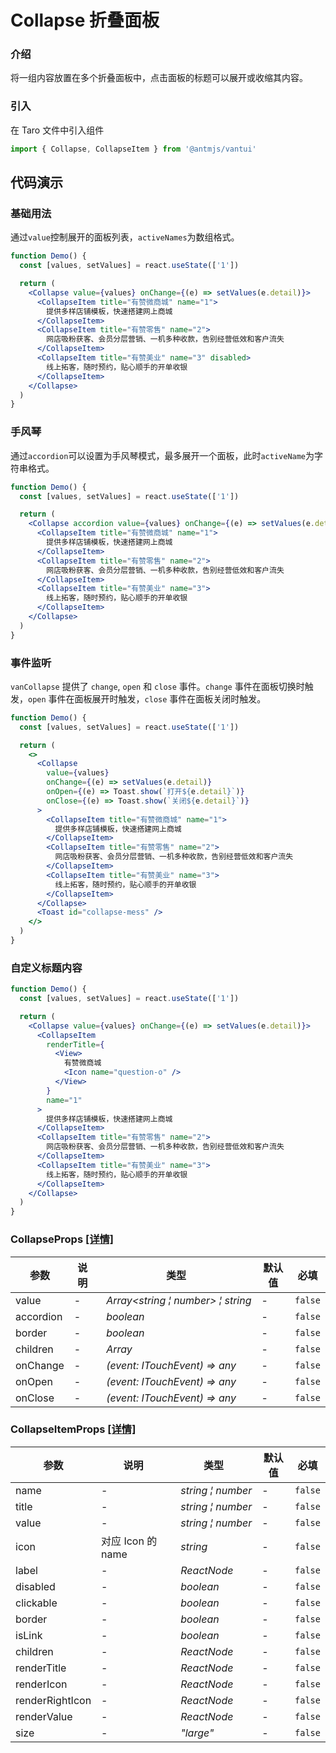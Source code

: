# Collapse 折叠面板

### 介绍

将一组内容放置在多个折叠面板中，点击面板的标题可以展开或收缩其内容。

### 引入

在 Taro 文件中引入组件

```js
import { Collapse, CollapseItem } from '@antmjs/vantui'
```

## 代码演示

### 基础用法

通过`value`控制展开的面板列表，`activeNames`为数组格式。

```jsx
function Demo() {
  const [values, setValues] = react.useState(['1'])

  return (
    <Collapse value={values} onChange={(e) => setValues(e.detail)}>
      <CollapseItem title="有赞微商城" name="1">
        提供多样店铺模板，快速搭建网上商城
      </CollapseItem>
      <CollapseItem title="有赞零售" name="2">
        网店吸粉获客、会员分层营销、一机多种收款，告别经营低效和客户流失
      </CollapseItem>
      <CollapseItem title="有赞美业" name="3" disabled>
        线上拓客，随时预约，贴心顺手的开单收银
      </CollapseItem>
    </Collapse>
  )
}
```

### 手风琴

通过`accordion`可以设置为手风琴模式，最多展开一个面板，此时`activeName`为字符串格式。

```jsx
function Demo() {
  const [values, setValues] = react.useState(['1'])

  return (
    <Collapse accordion value={values} onChange={(e) => setValues(e.detail)}>
      <CollapseItem title="有赞微商城" name="1">
        提供多样店铺模板，快速搭建网上商城
      </CollapseItem>
      <CollapseItem title="有赞零售" name="2">
        网店吸粉获客、会员分层营销、一机多种收款，告别经营低效和客户流失
      </CollapseItem>
      <CollapseItem title="有赞美业" name="3">
        线上拓客，随时预约，贴心顺手的开单收银
      </CollapseItem>
    </Collapse>
  )
}
```

### 事件监听

`vanCollapse` 提供了 `change`, `open` 和 `close` 事件。`change` 事件在面板切换时触发，`open` 事件在面板展开时触发，`close` 事件在面板关闭时触发。

```jsx
function Demo() {
  const [values, setValues] = react.useState(['1'])

  return (
    <>
      <Collapse
        value={values}
        onChange={(e) => setValues(e.detail)}
        onOpen={(e) => Toast.show(`打开${e.detail}`)}
        onClose={(e) => Toast.show(`关闭${e.detail}`)}
      >
        <CollapseItem title="有赞微商城" name="1">
          提供多样店铺模板，快速搭建网上商城
        </CollapseItem>
        <CollapseItem title="有赞零售" name="2">
          网店吸粉获客、会员分层营销、一机多种收款，告别经营低效和客户流失
        </CollapseItem>
        <CollapseItem title="有赞美业" name="3">
          线上拓客，随时预约，贴心顺手的开单收银
        </CollapseItem>
      </Collapse>
      <Toast id="collapse-mess" />
    </>
  )
}
```

### 自定义标题内容

```jsx
function Demo() {
  const [values, setValues] = react.useState(['1'])

  return (
    <Collapse value={values} onChange={(e) => setValues(e.detail)}>
      <CollapseItem
        renderTitle={
          <View>
            有赞微商城
            <Icon name="question-o" />
          </View>
        }
        name="1"
      >
        提供多样店铺模板，快速搭建网上商城
      </CollapseItem>
      <CollapseItem title="有赞零售" name="2">
        网店吸粉获客、会员分层营销、一机多种收款，告别经营低效和客户流失
      </CollapseItem>
      <CollapseItem title="有赞美业" name="3">
        线上拓客，随时预约，贴心顺手的开单收银
      </CollapseItem>
    </Collapse>
  )
}
```

### CollapseProps [[详情]](https://github.com/AntmJS/vantui/tree/main/packages/vantui/types/collapse.d.ts)

| 参数      | 说明 | 类型                                                                                 | 默认值 | 必填    |
| --------- | ---- | ------------------------------------------------------------------------------------ | ------ | ------- |
| value     | -    | _&nbsp;&nbsp;Array<string&nbsp;&brvbar;&nbsp;number>&nbsp;&brvbar;&nbsp;string<br/>_ | -      | `false` |
| accordion | -    | _&nbsp;&nbsp;boolean<br/>_                                                           | -      | `false` |
| border    | -    | _&nbsp;&nbsp;boolean<br/>_                                                           | -      | `false` |
| children  | -    | _&nbsp;&nbsp;Array<ReactNode><br/>_                                                  | -      | `false` |
| onChange  | -    | _&nbsp;&nbsp;(event:&nbsp;ITouchEvent)&nbsp;=>&nbsp;any<br/>_                        | -      | `false` |
| onOpen    | -    | _&nbsp;&nbsp;(event:&nbsp;ITouchEvent)&nbsp;=>&nbsp;any<br/>_                        | -      | `false` |
| onClose   | -    | _&nbsp;&nbsp;(event:&nbsp;ITouchEvent)&nbsp;=>&nbsp;any<br/>_                        | -      | `false` |

### CollapseItemProps [[详情]](https://github.com/AntmJS/vantui/tree/main/packages/vantui/types/collapse.d.ts)

| 参数            | 说明              | 类型                                                | 默认值 | 必填    |
| --------------- | ----------------- | --------------------------------------------------- | ------ | ------- |
| name            | -                 | _&nbsp;&nbsp;string&nbsp;&brvbar;&nbsp;number<br/>_ | -      | `false` |
| title           | -                 | _&nbsp;&nbsp;string&nbsp;&brvbar;&nbsp;number<br/>_ | -      | `false` |
| value           | -                 | _&nbsp;&nbsp;string&nbsp;&brvbar;&nbsp;number<br/>_ | -      | `false` |
| icon            | 对应 Icon 的 name | _&nbsp;&nbsp;string<br/>_                           | -      | `false` |
| label           | -                 | _&nbsp;&nbsp;ReactNode<br/>_                        | -      | `false` |
| disabled        | -                 | _&nbsp;&nbsp;boolean<br/>_                          | -      | `false` |
| clickable       | -                 | _&nbsp;&nbsp;boolean<br/>_                          | -      | `false` |
| border          | -                 | _&nbsp;&nbsp;boolean<br/>_                          | -      | `false` |
| isLink          | -                 | _&nbsp;&nbsp;boolean<br/>_                          | -      | `false` |
| children        | -                 | _&nbsp;&nbsp;ReactNode<br/>_                        | -      | `false` |
| renderTitle     | -                 | _&nbsp;&nbsp;ReactNode<br/>_                        | -      | `false` |
| renderIcon      | -                 | _&nbsp;&nbsp;ReactNode<br/>_                        | -      | `false` |
| renderRightIcon | -                 | _&nbsp;&nbsp;ReactNode<br/>_                        | -      | `false` |
| renderValue     | -                 | _&nbsp;&nbsp;ReactNode<br/>_                        | -      | `false` |
| size            | -                 | _&nbsp;&nbsp;"large"<br/>_                          | -      | `false` |
